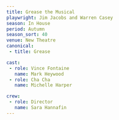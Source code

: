 ```yaml
---
title: Grease the Musical
playwright: Jim Jacobs and Warren Casey
season: In House
period: Autumn
season_sort: 40
venue: New Theatre
canonical:
 - title: Grease

cast:
 - role: Vince Fontaine
   name: Mark Heywood
 - role: Cha Cha
   name: Michelle Harper

crew:
 - role: Director
   name: Sara Hannafin
---
```



